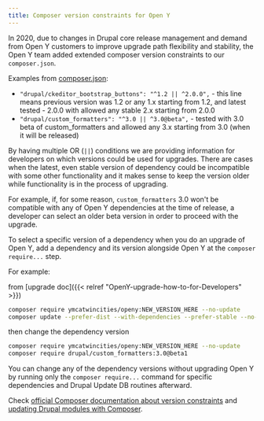 ```yaml
---
title: Composer version constraints for Open Y
---
```


In 2020, due to changes in Drupal core release management and demand from Open Y customers to improve upgrade path flexibility and stability, the Open Y team added extended composer version constraints to our `composer.json`.

Examples from [composer.json](https://github.com/ymcatwincities/openy/blob/9.x-2.x/composer.json):

- `"drupal/ckeditor_bootstrap_buttons": "^1.2 || ^2.0.0",` - this line means previous version was 1.2 or any 1.x starting from 1.2, and latest tested - 2.0.0 with allowed any stable 2.x starting from 2.0.0
- `"drupal/custom_formatters": "^3.0 || ^3.0@beta",` - tested with 3.0 beta of custom_formatters and allowed any 3.x starting from 3.0 (when it will be released)

By having multiple OR (`||`) conditions we are providing information for developers on which versions could be used for upgrades. There are cases when the latest, even stable version of dependency could be incompatible with some other functionality and it makes sense to keep the version older while functionality is in the process of upgrading.

For example, if, for some reason, `custom_formatters` 3.0 won't be compatible with any of Open Y dependencies at the time of release, a developer can select an older beta version in order to proceed with the upgrade.

To select a specific version of a dependency when you do an upgrade of Open Y, add a dependency and its version alongside Open Y at the `composer require...` step.

For example:

from [upgrade doc]({{< relref "OpenY-upgrade-how-to-for-Developers" >}})

```bash
composer require ymcatwincities/openy:NEW_VERSION_HERE --no-update
composer update --prefer-dist --with-dependencies --prefer-stable --no-suggest
```

then change the dependency version

```bash
composer require ymcatwincities/openy:NEW_VERSION_HERE --no-update
composer require drupal/custom_formatters:3.0@beta1
```

You can change any of the dependency versions without upgrading Open Y by running only the `composer require...` command for specific dependencies and Drupal Update DB routines afterward.

Check [official Composer documentation about version constraints](https://getcomposer.org/doc/articles/versions.md) and [updating Drupal modules with Composer](https://www.drupal.org/docs/updating-drupal/updating-modules-and-themes-using-composer).
